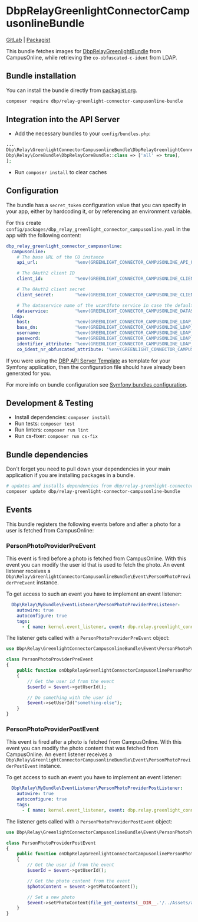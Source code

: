 # DbpRelayGreenlightConnectorCampusonlineBundle

[GitLab](https://gitlab.tugraz.at/dbp/greenlight/dbp-relay-greenlight-connector-campusonline-bundle) | [Packagist](https://packagist.org/packages/dbp/relay-greenlight-connector-campusonline-bundle)

This bundle fetches images for [DbpRelayGreenlightBundle](https://gitlab.tugraz.at/dbp/greenlight/dbp-relay-greenlight-bundle)
from CampusOnline, while retrieving the `co-obfuscated-c-ident` from LDAP.

## Bundle installation

You can install the bundle directly from [packagist.org](https://packagist.org/packages/dbp/relay-greenlight-bundle).

```bash
composer require dbp/relay-greenlight-connector-campusonline-bundle
```

## Integration into the API Server

* Add the necessary bundles to your `config/bundles.php`:

```php
...
Dbp\Relay\GreenlightConnectorCampusonlineBundle\DbpRelayGreenlightConnectorCampusonlineBundle::class => ['all' => true],
Dbp\Relay\CoreBundle\DbpRelayCoreBundle::class => ['all' => true],
];
```

* Run `composer install` to clear caches

## Configuration

The bundle has a `secret_token` configuration value that you can specify in your
app, either by hardcoding it, or by referencing an environment variable.

For this create `config/packages/dbp_relay_greenlight_connector_campusonline.yaml` in the app with the following
content:

```yaml
dbp_relay_greenlight_connector_campusonline:
  campusonline:
    # The base URL of the CO instance
    api_url:              '%env(GREENLIGHT_CONNECTOR_CAMPUSONLINE_API_URL)%' # Example: 'https://online.mycampus.org/campus_online'

    # The OAuth2 client ID
    client_id:            '%env(GREENLIGHT_CONNECTOR_CAMPUSONLINE_CLIENT_ID)%' # Example: my-client

    # The OAuth2 client secret
    client_secret:        '%env(GREENLIGHT_CONNECTOR_CAMPUSONLINE_CLIENT_SECRET)%' # Example: my-secret

    # The dataservice name of the ucardfoto service in case the default isn't used
    dataservice:          '%env(GREENLIGHT_CONNECTOR_CAMPUSONLINE_DATASERVICE)%'
  ldap:
    host:                 '%env(GREENLIGHT_CONNECTOR_CAMPUSONLINE_LDAP_HOST)%'
    base_dn:              '%env(GREENLIGHT_CONNECTOR_CAMPUSONLINE_LDAP_BASE_DN)%'
    username:             '%env(GREENLIGHT_CONNECTOR_CAMPUSONLINE_LDAP_USERNAME)%'
    password:             '%env(GREENLIGHT_CONNECTOR_CAMPUSONLINE_LDAP_PASSWORD)%'
    identifier_attribute: '%env(GREENLIGHT_CONNECTOR_CAMPUSONLINE_LDAP_IDENTIFIER_ATTRIBUTE)%'
    co_ident_nr_obfuscated_attribute: '%env(GREENLIGHT_CONNECTOR_CAMPUSONLINE_LDAP_CO_IDENT_NR_OBFUSCATED_ATTRIBUTE)%'
```

If you were using the [DBP API Server Template](https://gitlab.tugraz.at/dbp/relay/dbp-relay-server-template)
as template for your Symfony application, then the configuration file should have already been generated for you.

For more info on bundle configuration see [Symfony bundles configuration](https://symfony.com/doc/current/bundles/configuration.html).

## Development & Testing

* Install dependencies: `composer install`
* Run tests: `composer test`
* Run linters: `composer run lint`
* Run cs-fixer: `composer run cs-fix`

## Bundle dependencies

Don't forget you need to pull down your dependencies in your main application if you are installing packages in a bundle.

```bash
# updates and installs dependencies from dbp/relay-greenlight-connector-campusonline-bundle
composer update dbp/relay-greenlight-connector-campusonline-bundle
```

## Events

This bundle registers the following events before and after a photo for a user is fetched from CampusOnline:

### PersonPhotoProviderPreEvent

This event is fired before a photo is fetched from CampusOnline. With this event you can modify the user id that is used to fetch the photo.
An event listener receives a `Dbp\Relay\GreenlightConnectorCampusonlineBundle\Event\PersonPhotoProviderPreEvent` instance.

To get access to such an event you have to implement an event listener:

```yaml
  Dbp\Relay\MyBundle\EventListener\PersonPhotoProviderPreListener:
    autowire: true
    autoconfigure: true
    tags:
      - { name: kernel.event_listener, event: dbp.relay.greenlight_connector_campusonline.person_photo_provider.pre }
```

The listener gets called with a `PersonPhotoProviderPreEvent` object:

```php
use Dbp\Relay\GreenlightConnectorCampusonlineBundle\Event\PersonPhotoProviderPreEvent;

class PersonPhotoProviderPreEvent
{
    public function onDbpRelayGreenlightConnectorCampusonlinePersonPhotoProviderPre(PersonPhotoProviderPreEvent $event)
    {
        // Get the user id from the event
        $userId = $event->getUserId();

        // Do something with the user id
        $event->setUserId("something-else");
    }
}
```

### PersonPhotoProviderPostEvent

This event is fired after a photo is fetched from CampusOnline. With this event you can modify the photo content that was fetched from CampusOnline.
An event listener receives a `Dbp\Relay\GreenlightConnectorCampusonlineBundle\Event\PersonPhotoProviderPostEvent` instance.

To get access to such an event you have to implement an event listener:

```yaml
  Dbp\Relay\MyBundle\EventListener\PersonPhotoProviderPostListener:
    autowire: true
    autoconfigure: true
    tags:
      - { name: kernel.event_listener, event: dbp.relay.greenlight_connector_campusonline.person_photo_provider.post }
```

The listener gets called with a `PersonPhotoProviderPostEvent` object:

```php
use Dbp\Relay\GreenlightConnectorCampusonlineBundle\Event\PersonPhotoProviderPostEvent;

class PersonPhotoProviderPostEvent
{
    public function onDbpRelayGreenlightConnectorCampusonlinePersonPhotoProviderPost(PersonPhotoProviderPostEvent $event)
    {
        // Get the user id from the event
        $userId = $event->getUserId();

        // Get the photo content from the event
        $photoContent = $event->getPhotoContent();

        // Set a new photo
        $event->setPhotoContent(file_get_contents(__DIR__.'/../Assets/another_photo.jpg'));
    }
}
```
